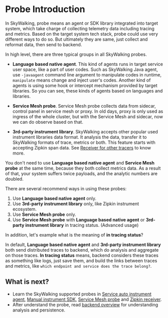# Probe Introduction
In SkyWalking, probe means an agent or SDK library integrated into target system, which take charge of 
collecting telemetry data including tracing and metrics. Based on the target system tech stack, probe could use very different
ways to do so. But ultimately they are same, just collect and reformat data, then send to backend.

In high level, there are three typical groups in all SkyWalking probes.
- **Language based native agent**. This kind of agents runs in target service user space, like a part of user codes. Such as
SkyWalking Java agent, use `-javaagent` command line argument to manipulate codes in runtime, `manipulate` means change and inject
user's codes. Another kind of agents is using some hook or intercept mechanism provided by target libraries. So you can see, these kinds
of agents based on languages and libraries.
 
- **Service Mesh probe**. Service Mesh probe collects data from sidecar, control panel in service mesh or proxy. In old days, proxy
is only used as ingress of the whole cluster, but with the Service Mesh and sidecar, now we can do observe based on that.
 
- **3rd-party instrument library**. SkyWalking accepts other popular used instrument libraries data format. It analysis the
data, transfer it to SkyWalking formats of trace, metrics or both. This feature starts with accepting Zipkin span data. See
[Receiver for other tracers](../setup/backend/backend-receivers.md) to know more. 

You don't need to use **Language based native agent** and **Service Mesh probe** at the same time, because they both collect
metrics data. As a result of that, your system suffers twice payloads, and the analytic numbers are doubled.

There are several recommend ways in using these probes:
1. Use **Language based native agent** only.
1. Use **3rd-party instrument library** only, like Zipkin instrument ecosystem.
1. Use **Service Mesh probe** only.
1. Use **Service Mesh probe** with **Language based native agent** or **3rd-party instrument library** in tracing status. (Advanced usage)

In addition, let's example what is the meaning of **in tracing status**?

In default, **Language based native agent** and **3rd-party instrument library** both send distributed traces to backend,
which do analysis and aggregate on those traces. **In tracing status** means, backend considers these traces as something
like logs, just save them, and build the links between traces and metrics, like `which endpoint and service does the trace belong?`.

## What is next?
- Learn the SkyWalking supported probes in [Service auto instrument agent](service-agent.md), [Manual instrument SDK](manual-sdk.md),
[Service Mesh probe](service-mesh-probe.md) and [Zipkin receiver](trace-receiver.md).
- After understand the probe, read [backend overview](backend-overview.md) for understanding analysis and persistence.

